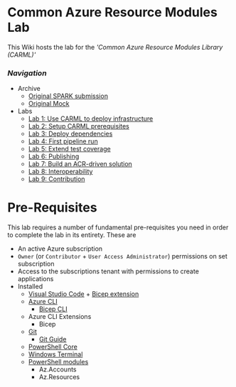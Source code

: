 # Common Azure Resource Modules Lab

This Wiki hosts the lab for the _'Common Azure Resource Modules Library (CARML)'_

### _Navigation_
- Archive
  - [Original SPARK submission](./OriginalSubmission)
  - [Original Mock](./OriginalMock)
- Labs
  - [Lab 1: Use CARML to deploy infrastructure](./Lab%201%20-%20Use%20CARML%20to%20deploy%20infrastructure)
  - [Lab 2: Setup CARML prerequisites](./Lab%202%20-%20Setup%20CARML%20prerequisites)
  - [Lab 3: Deploy dependencies](./Lab%203%20-%20Deploy%20dependencies)
  - [Lab 4: First pipeline run](./Lab%204%20-%20First%20pipeline%20run)
  - [Lab 5: Extend test coverage](./Lab%205%20-%20Extend%20test%20coverage)
  - [Lab 6: Publishing](./Lab%206%20-%20Publishing.md)
  - [Lab 7: Build an ACR-driven solution](./Lab%207%20-%20Build%20an%20ACR-driven%20solution)
  - [Lab 8: Interoperability](./Lab%208%20-%20Interoperability)
  - [Lab 9: Contribution](./Lab%209%20-%20Contribution)

# Pre-Requisites

This lab requires a number of fundamental pre-requisites you need in order to complete the lab in its entirety. These are
- An active Azure subscription
- `Owner` (or `Contributor` + `User Access Administrator`) permissions on set subscription
- Access to the subscriptions tenant with permissions to create applications
- Installed 
  - [Visual Studio Code](URL 'https://code.visualstudio.com/Download') + [Bicep extension](URL 'https://docs.microsoft.com/en-us/azure/azure-resource-manager/bicep/install')
  - [Azure CLI](URL 'https://docs.microsoft.com/en-us/cli/azure/install-azure-cli')
    - [Bicep CLI](URL 'https://docs.microsoft.com/en-us/azure/azure-resource-manager/bicep/install#azure-cli')
  - Azure CLI Extensions
    - Bicep
  - [Git](URL 'https://git-scm.com/downloads')
    - [Git Guide](URL 'https://rogerdudler.github.io/git-guide/')
  - [PowerShell Core](URL 'https://docs.microsoft.com/en-us/powershell/scripting/install/installing-powershell?view=powershell-7.2')
  - [Windows Terminal](URL 'https://www.microsoft.com/en-US/p/windows-terminal/9n0dx20hk701?activetab=pivot:overviewtab')
  - [PowerShell modules](URL 'https://docs.microsoft.com/en-us/powershell/azure/install-az-ps?view=azps-7.1.0')
    - Az.Accounts
    - Az.Resources  